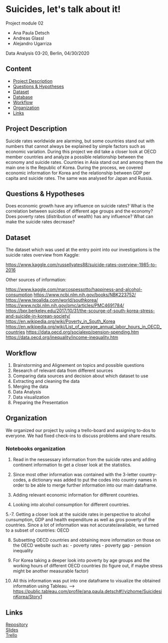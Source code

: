 # Suicides, let's talk about it!

Project module 02
- Ana Paula Detsch
- Andreas Glassl
- Alejandro Ugarriza

Data Analysis 03-20, Berlin, 04/30/2020


## Content

- [Project Description](#project-description)
- [Questions & Hypotheses](#questions-hypotheses)
- [Dataset](#dataset)
- [Database](#database)
- [Workflow](#workflow)
- [Organization](#organization)
- [Links](#links)


## Project Description

Suicide rates worldwide are alarming, but some countries stand out with numbers that cannot always be explained by simple factors such as economic variation.
During this project we did take a closer look at OECD member countries and analyze a possible relationship between the economy and suicide rates.
Countries in Asia stand out and among them the main one is the Republic of Korea.
During the process, we covered economic information for Korea and the relationship between GDP per capita and suicide rates. The same was analysed for Japan and Russia. 


## Questions & Hypotheses

Does economic growth have any influence on suicide rates?
What is the correlation between suicides of different age groups and the economy? 
Does poverty rates (distribution of wealth) has any influence?
What can make the suicide rates decrease? 


## Dataset

The dataset which was used at the entry point into our investigations is the suicide rates overview from Kaggle:

https://www.kaggle.com/russellyates88/suicide-rates-overview-1985-to-2016

Other sources of information:

https://www.kaggle.com/marcospessotto/happiness-and-alcohol-consumption
https://www.ncbi.nlm.nih.gov/books/NBK223752/
https://www.teoalida.com/world/southkorea/
https://www.ncbi.nlm.nih.gov/pmc/articles/PMC4691784/
https://bpr.berkeley.edu/2017/10/31/the-scourge-of-south-korea-stress-and-suicide-in-korean-society/
https://en.wikipedia.org/wiki/Poverty_in_South_Korea
https://en.wikipedia.org/wiki/List_of_average_annual_labor_hours_in_OECD_countries
https://data.oecd.org/socialexp/pension-spending.htm
https://data.oecd.org/inequality/income-inequality.htm


## Workflow

1. Brainstorming and Alignement on topics and possible questions
2. Research of relevant data from different sources 
3. Comparing data sources and decision about which dataset to use
4. Extracting and cleaning the data
4. Merging the data
5. Data Analysis
6. Data visualization 
7. Preparing the Presentation 


## Organization

We organized our project by using a trello-board and assigning to-dos to everyone. We had fixed check-ins to discuss problems and share results.

### Notebooks organization

1. Read in the nessessary information from the suicide rates and adding continent information to get a closer look at the statistics.

2. Since most other information was contained with the 3-letter country-codes, a dictionary was added to put the codes into country names in order to be able to merge further information into our main dataframe.

3. Adding relevant economic information for different countries.

4. Looking into alcohol consumption for different countries.

5.-7. Getting a closer look at the suicide rates in perspective to alcohol cunsumption, GDP and health expenditure as well as gros poverty of the countries. Since a lot of information was not accurate/available, we turned to a subset of countries: OECD

8. Subsetting OECD countries and obtaining more information on those on the OECD website such as:
        - poverty rates
        - poverty gap
        - pension inequality
        
9. For Korea taking a deeper look into poverty by age groups and the working hours of different OECD countries (to figure out, if maybe stress might be another measurable factor)

10. All this information was put into one dataframe to visualize the obtained information using Tableau.
-->  https://public.tableau.com/profile/ana.paula.detsch#!/vizhome/SuicidesinKorea/Story1


## Links
[Repository](https://github.com/anadetsch/Suicides_lets_talk)  
[Slides](https://public.tableau.com/profile/ana.paula.detsch#!/vizhome/SuicidesinKorea/Story1)  
[Trello](https://trello.com/b/KZf2rOhN/red-squirrels)  

